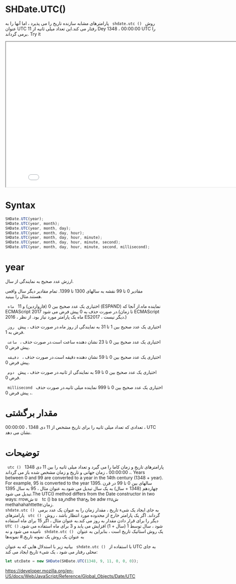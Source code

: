# SHDate.UTC()

روش <code dir = "ltr"> shdate.utc () </code> پارامترهای مشابه سازنده تاریخ را می پذیرد ، اما آنها را به عنوان UTC رفتار می کند.این تعداد میلی ثانیه از 11 Dey 1348 ، 00:00:00 UTC را برمی گرداند.
Try it

<iframe style="width: 830px; height: 460px;" src="/SHDateTime-js/examples/live.html?function=getHours" title="MDN Web Docs Interactive Example" loading="lazy"></iframe>
<br/>

# Syntax

```js
SHDate.UTC(year);
SHDate.UTC(year, month);
SHDate.UTC(year, month, day);
SHDate.UTC(year, month, day, hour);
SHDate.UTC(year, month, day, hour, minute);
SHDate.UTC(year, month, day, hour, minute, second);
SHDate.UTC(year, month, day, hour, minute, second, millisecond);
```

# year

ارزش عدد صحیح به نمایندگی از سال.

مقادیر 0 تا 99 نقشه به سالهای 1300 تا 1399. تمام مقادیر دیگر سال واقعی هستند.مثال را ببینید.

<code dir = "ltr"> ماه </code> اختیاری
یک عدد صحیح بین 0 (فارواردین) و 11 (ESPAND) نماینده ماه.از آنجا که ECMAScript 2017 در صورت حذف به 0 پیش فرض می شود.(تا زمان ECMAScript 2016 ، ماه یک پارامتر مورد نیاز بود. از نظر ES2017 ، دیگر نیست.)

<code dir = "ltr"> روز </code> اختیاری
یک عدد صحیح بین 1 تا 31 به نمایندگی از روز ماه.در صورت حذف ، پیش فرض به 1.

<code dir = "ltr"> ساعت </code> اختیاری
یک عدد صحیح بین 0 تا 23 نشان دهنده ساعت است.در صورت حذف ، پیش فرض 0.

<code dir = "ltr"> دقیقه </code> اختیاری
یک عدد صحیح بین 0 تا 59 نشان دهنده دقیقه است.در صورت حذف ، پیش فرض 0.

<code dir = "ltr"> دوم </code> اختیاری
یک عدد صحیح بین 0 تا 59 به نمایندگی از ثانیه.در صورت حذف ، پیش فرض 0.

<code dir = "ltr"> millisecond </code> اختیاری
یک عدد صحیح بین 0 تا 999 نماینده میلی ثانیه.در صورت حذف ، پیش فرض 0.

# مقدار برگشتی

تعدادی که تعداد میلی ثانیه را برای تاریخ مشخص از 11 دی 1348 ، 00:00:00 ، UTC نشان می دهد.

# توضیحات

<code dir = "ltr"> utc () </code> پارامترهای تاریخ و زمان کاما را می گیرد و تعداد میلی ثانیه را بین 11 دی 1348 ، 00:00:00 ، زمان جهانی و تاریخ و زمان مشخص شده باز می گرداند.
Years between 0 and 99 are converted to a year in the 14th century (1348 + year). For example, 95 is converted to the year 1395.
سالهای بین 0 تا 99 در قرن چهاردهم (1348 + سال) به یک سال تبدیل می شود.به عنوان مثال ، 95 به سال 1395 تبدیل می شود.The U<code dir="ltr"></code>TC() method differs from the Date constructor in two ways:
rrowش u <code dir = "ltr"> </code> tc () ba saزndhe tharیخ be adw rruش methahahahttette:زمان.
<code dir = "ltr"> shdate.utc () </code> به جای ایجاد یک شیء تاریخ ، مقدار زمان را به عنوان یک عدد برمی گرداند.
اگر یک پارامتر خارج از محدوده مورد انتظار باشد ، روش <code dir = "ltr"> utc () </code> پارامترهای دیگر را برای قرار دادن مقدار به روز می کند.به عنوان مثال ، اگر 15 برای ماه استفاده شود ، سال توسط 1 (سال + 1) افزایش می یابد و 3 برای ماه استفاده می شود.
<code dir="ltr">UTC ()</code> یک روش استاتیک تاریخ است ، بنابراین به عنوان <code dir = "ltr"> shdate.utc () </code> نامیده می شود و نه به عنوان یک روش یک نمونه تاریخ.# نمونه‌ها

با استفاده از <code dir = "ltr"> shdate.utc () </code>
بیانیه زیر با استدلال هایی که به عنوان UTC به جای محلی رفتار می شود ، یک شیء تاریخ ایجاد می کند:

```js
let utcDate = new SHDate(SHDate.UTC(1348, 9, 11, 0, 0, 0));
```

https://developer.mozilla.org/en-US/docs/Web/JavaScript/Reference/Global_Objects/Date/UTC

```

```
